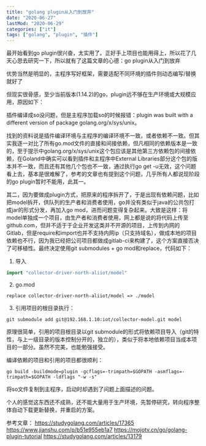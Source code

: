 ```yaml
---
title: "golang plugin从入门到放弃"
date: "2020-06-27"
lastMod: "2020-06-29"
categories: ["it"]
tags: ["golang", "plugin", "插件"]
---
```


最开始看到go plugin很兴奋，太实用了。正好手上项目也能用得上，所以花了几天心思去研究一下，所以就有了这篇文章的心德：go plugin从入门到放弃

优势当然是明显的，主程序写好框架，需要适配不同环境的插件则动态编写/替换就好了

但现实很骨感，至少当前版本(1.14.2)的go，plugin远不够在生产环境或大规模应用，原因如下：

插件编译成so没问题，但是主程序加载so的时候报错：plugin was built with a different version of package golang.org/x/sys/unix。

找到的资料说是插件编译环境与主程序的编译环境不一致，或者依赖不一致。但其实我逐一对比了所有go.mod文件的直接和间接依赖，但凡相同的依赖版本是一致的，至于提示中golang.org/x/sys/unix这个包应该是其他第三方依赖包的间接依赖，在Goland中确实可以看到插件和主程序中External Libraries部分这个包的版本并不一致，而且还有其他几个包也不一致，通过执行go get -u无效，这个问题看上去，基本是很难解了，参考的文章也有提到这个问题，几乎所有人都说现阶段的go plugin暂时不能用，此其一。

其二，因为要做成plugin方式，把原来的程序拆开了，于是出现有依赖问题，比如把model拆开，供队列的生产者和消费者使用，go并没有类似于java的公共包打成jar的形式分发，再加入go mod，进而问题变得复杂起来。大致是这样：将model单独成一个项目，由生产者和消费者使用，网上都是说的将代码上传至github.com，但并不适于于企业开发这类并不开源的项目，上传到内网的Gitlab，但是require和import也并不支持内网ip（只支持域名），做成本地的项目依赖也不行，因为我已经把公司项目都做成gitlab-ci来构建了，这个方案直接否决了可移植性。最终决定使用git submodules + go mod和replace，代码如下：

1. 导入

```go
import "collector-driver-north-aliiot/model"
```

2. go.mod

```
replace collector-driver-north-aliiot/model => ./model
```

3. 引用项目的根目录执行：

```shell
git submodule add git@192.168.1.10:iot/collector-model.git model
```

原理很简单，引用的项目根目录以git submodule的形式将依赖项目导入（git的特性，与上一级目录的版本控制分开的，独立的），类似于将本地依赖项目当成本项目的一部分。虽然不完美，也能勉强接受。

编译依赖的项目和引用的项目都很顺利：

```shell
go build -buildmode=plugin -gcflags=-trimpath=$GOPATH -asmflags=-trimpath=$GOPATH -ldflags "-w -s"
```

将so文件复制到主程序，启动时却遇到了问题上面描述的问题。

个人的感觉这东西还不成熟，还不能大量用于生产环境，先暂停研究，转向程序整体自动下载更新替换，并重启的方案。

参考文章：
https://studygolang.com/articles/17365
https://www.jianshu.com/p/b51e955eb1a7
https://mojotv.cn/go/golang-plugin-tutorial
https://studygolang.com/articles/13179
